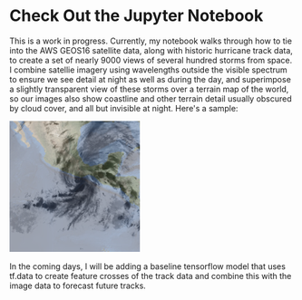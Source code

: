 # Check Out the Jupyter Notebook

This is a work in progress. Currently, my notebook walks through how to tie into the AWS GEOS16 satellite data, along with historic hurricane track data, to create a set of nearly 9000 views of several hundred storms from space. I combine satellie imagery using wavelengths outside the visible spectrum to ensure we see detail at night as well as during the day, and superimpose a slightly transparent view of these storms over a terrain map of the world, so our images also show coastline and other terrain detail usually obscured by cloud cover, and all but invisible at night. Here's a sample:

![image](https://github.com/M00NSH0T/Hurricanes/blob/master/2021%20update/storm_centered/centered_2017152N14262_20171523.png)

In the coming days, I will be adding a baseline tensorflow model that uses tf.data to create feature crosses of the track data and combine this with the image data to forecast future tracks. 

